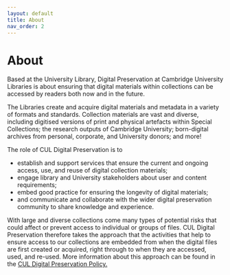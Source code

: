 ```yaml
---
layout: default
title: About
nav_order: 2
---
```

# About
Based at the University Library, Digital Preservation at Cambridge University Libraries is about ensuring that digital materials within collections can be accessed by readers both now and in the future.

The Libraries create and acquire digital materials and metadata in a variety of formats and standards. Collection materials are vast and diverse, including digitised versions of print and physical artefacts within Special Collections; the research outputs of Cambridge University; born-digital archives from personal, corporate, and University donors; and more!

The role of CUL Digital Preservation is to 
* establish and support services that ensure the current and ongoing access, use, and reuse of digital collection materials; 
* engage library and University stakeholders about user and content requirements; 
* embed good practice for ensuring the longevity of digital materials; 
* and communicate and collaborate with the wider digital preservation community to share knowledge and experience.

With large and diverse collections come many types of potential risks that could affect or prevent access to individual or groups of files. CUL Digital Preservation therefore takes the approach that the activities that help to ensure access to our collections are embedded from when the digital files are first created or acquired, right through to when they are accessed, used, and re-used. More information about this approach can be found in the [CUL Digital Preservation Policy.](https://digitalpreservation-docs.lib.cam.ac.uk/cul-digital-preservation-policy.html)
